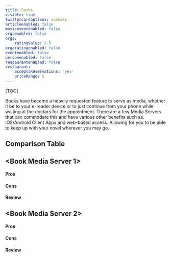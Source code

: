 ```yaml
---
title: Books
visible: true
twittercardoptions: summary
articleenabled: false
musiceventenabled: false
orgaenabled: false
orga:
    ratingValue: 2.5
orgaratingenabled: false
eventenabled: false
personenabled: false
restaurantenabled: false
restaurant:
    acceptsReservations: 'yes'
    priceRange: $
---
```


[TOC]

Books have become a heavily requested feature to serve as media, whether it be to your e-reader device or to just continue from your phone while waiting at the doctors for the appointment. There are a few Media Servers that can commodate this and have various other benefits such as. iOS/Android Client Apps and web-based access. Allowing for you to be able to keep up with your novel wherever you may go.


## Comparison Table



## <Book Media Server 1>

#### Pros

#### Cons

#### Review

## <Book Media Server 2>

#### Pros 

#### Cons

#### Review